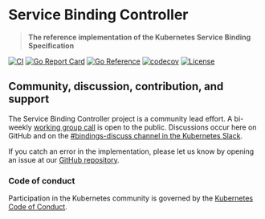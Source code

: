 # Service Binding Controller
> **The reference implementation of the Kubernetes Service Binding Specification**

[![CI](https://github.com/servicebinding/service-binding-controller/actions/workflows/ci.yaml/badge.svg?branch=main)](https://github.com/servicebinding/service-binding-controller/actions/workflows/ci.yaml)
[![Go Report Card](https://goreportcard.com/badge/github.com/servicebinding/service-binding-controller)](https://goreportcard.com/report/github.com/servicebinding/service-binding-controller)
[![Go Reference](https://pkg.go.dev/badge/github.com/servicebinding/service-binding-controller.svg)](https://pkg.go.dev/github.com/servicebinding/service-binding-controller)
[![codecov](https://codecov.io/gh/servicebinding/service-binding-controller/branch/main/graph/badge.svg?token=D2Hs4MIXBZ)](https://codecov.io/gh/servicebinding/service-binding-controller)
[![License](https://img.shields.io/badge/License-Apache%202.0-blue.svg)](https://opensource.org/licenses/Apache-2.0)

## Community, discussion, contribution, and support

The Service Binding Controller project is a community lead effort.
A bi-weekly [working group call][working-group] is open to the public.
Discussions occur here on GitHub and on the [#bindings-discuss channel in the Kubernetes Slack][slack].

If you catch an error in the implementation, please let us know by opening an issue at our
[GitHub repository][repo].

### Code of conduct

Participation in the Kubernetes community is governed by the [Kubernetes Code of Conduct][code-of-conduct].

[working-group]: https://docs.google.com/document/d/1rR0qLpsjU38nRXxeich7F5QUy73RHJ90hnZiFIQ-JJ8/edit#heading=h.ar8ibc31ux6f
[slack]: https://kubernetes.slack.com/archives/C012F2GPMTQ
[repo]: https://github.com/servicebinding/service-binding-controller
[code-of-conduct]: ./code-of-conduct.md
